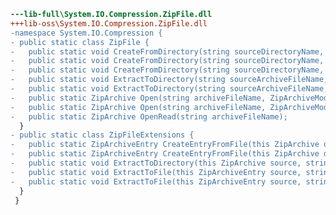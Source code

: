 ﻿```diff
---lib-full\System.IO.Compression.ZipFile.dll
+++lib-oss\System.IO.Compression.ZipFile.dll
-namespace System.IO.Compression {
- public static class ZipFile {
-   public static void CreateFromDirectory(string sourceDirectoryName, string destinationArchiveFileName);
-   public static void CreateFromDirectory(string sourceDirectoryName, string destinationArchiveFileName, CompressionLevel compressionLevel, bool includeBaseDirectory);
-   public static void CreateFromDirectory(string sourceDirectoryName, string destinationArchiveFileName, CompressionLevel compressionLevel, bool includeBaseDirectory, Encoding entryNameEncoding);
-   public static void ExtractToDirectory(string sourceArchiveFileName, string destinationDirectoryName);
-   public static void ExtractToDirectory(string sourceArchiveFileName, string destinationDirectoryName, Encoding entryNameEncoding);
-   public static ZipArchive Open(string archiveFileName, ZipArchiveMode mode);
-   public static ZipArchive Open(string archiveFileName, ZipArchiveMode mode, Encoding entryNameEncoding);
-   public static ZipArchive OpenRead(string archiveFileName);
  }
- public static class ZipFileExtensions {
-   public static ZipArchiveEntry CreateEntryFromFile(this ZipArchive destination, string sourceFileName, string entryName);
-   public static ZipArchiveEntry CreateEntryFromFile(this ZipArchive destination, string sourceFileName, string entryName, CompressionLevel compressionLevel);
-   public static void ExtractToDirectory(this ZipArchive source, string destinationDirectoryName);
-   public static void ExtractToFile(this ZipArchiveEntry source, string destinationFileName);
-   public static void ExtractToFile(this ZipArchiveEntry source, string destinationFileName, bool overwrite);
  }
 }
```
